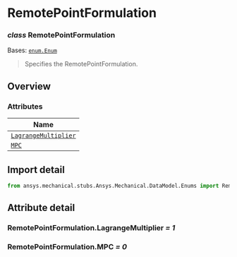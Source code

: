# RemotePointFormulation

<a id="RemotePointFormulation"></a>

### *class* RemotePointFormulation

Bases: [`enum.Enum`](https://docs.python.org/3/library/enum.html#enum.Enum)

> Specifies the RemotePointFormulation.

> <!-- !! processed by numpydoc !! -->

<a id="overview"></a>

## Overview

### Attributes

| Name |
| ---------------------------------------------------------------------- |
| [`LagrangeMultiplier`](#RemotePointFormulation.LagrangeMultiplier) |
| [`MPC`](#RemotePointFormulation.MPC) |

<a id="import-detail"></a>

## Import detail

```python
from ansys.mechanical.stubs.Ansys.Mechanical.DataModel.Enums import RemotePointFormulation
```

<a id="attribute-detail"></a>

## Attribute detail

<a id="RemotePointFormulation.LagrangeMultiplier"></a>

### RemotePointFormulation.LagrangeMultiplier *= 1*

<a id="RemotePointFormulation.MPC"></a>

### RemotePointFormulation.MPC *= 0*
